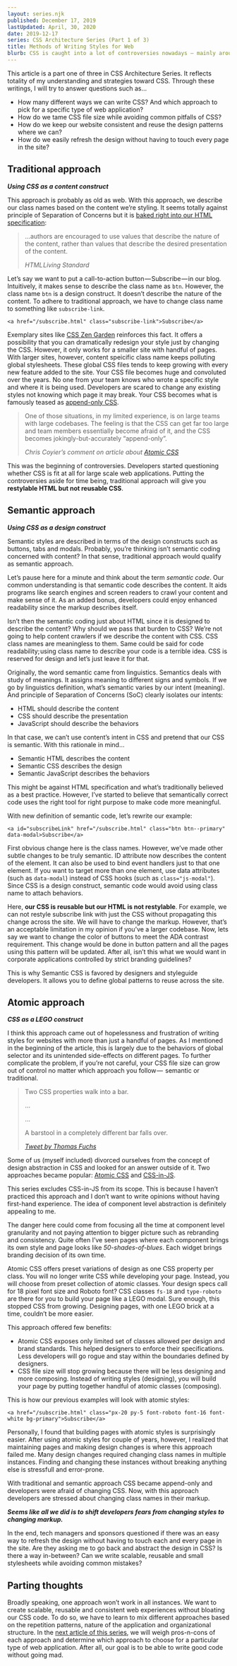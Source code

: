 ```yaml
---
layout: series.njk
published: December 17, 2019
lastUpdated: April, 30, 2020
date: 2019-12-17
series: CSS Architecture Series (Part 1 of 3)
title: Methods of Writing Styles for Web
blurb: CSS is caught into a lot of controversies nowadays — mainly around <a href="//moox.io/blog/farewell-css/">global selectors</a> and <a href="//medium.com/r/?url=https%3A%2F%2Fwww.simontaggart.com%2F2019-01-11-im-super-good-at-css-and-i-dont-recommend-the-cascade-dont-%40-me%2F">their capability to make site-wide changes</a> — intended or otherwise. This is because CSS was originally meant for documents and not for large scale web applications. We tried to scale CSS to fit into large applications but ended up with bulky CSS file with thousands of lines of code. To overcome these challenges, we looked for a solution outside of CSS. The approaches such as <a href="https://css-tricks.com/lets-define-exactly-atomic-css/">Atomic CSS</a> and <a href="https://medium.com/dailyjs/what-is-actually-css-in-js-f2f529a2757">CSS-in-JS</a> became popular. To understand how we used to write CSS and where we’re headed, we need to first talk about all of the possible ways to write styles for web.
---
```


<section class="by-the-way">

   This article is a part one of three in CSS Architecture Series. It reflects totality of my understanding and strategies toward CSS. Through these writings, I will try to answer questions such as…

   - How many different ways we can write CSS? And which approach to pick for a specific type of web application?
   - How do we tame CSS file size while avoiding common pitfalls of CSS?
   - How do we keep our website consistent and reuse the design patterns where we can?
   - How do we easily refresh the design without having to touch every page in the site?

</section>

## Traditional approach
**_Using CSS as a content construct_**

This approach is probably as old as web. With this approach, we describe our class names based on the content we’re styling. It seems totally against principle of Separation of Concerns but it is [baked right into our HTML specification](https://medium.com/r/?url=https%3A%2F%2Fhtml.spec.whatwg.org%2Fmultipage%2Fdom.html%23classes):

> …authors are encouraged to use values that describe the nature of the content, rather than values that describe the desired presentation of the content.
>
> <cite>HTML Living Standard</cite>

Let’s say we want to put a call-to-action button — Subscribe — in our blog. Intuitively, it makes sense to describe the class name as `btn`. However, the class name `btn` is a design construct. It doesn’t describe the nature of the content. To adhere to traditional approach, we have to change class name to something like `subscribe-link`.

```
<a href="/subscribe.html" class="subscribe-link">Subscribe</a>
```

Exemplary sites like [CSS Zen Garden](//www.csszengarden.com) reinforces this fact. It offers a possibility that you can dramatically redesign your style just by changing the CSS. However, it only works for a smaller site with handful of pages. With larger sites, however, content speicific class name keeps polluting global stylesheets. These global CSS files tends to keep growing with every new feature added to the site. Your CSS file becomes huge and convoluted over the years. No one from your team knows who wrote a specific style and where it is being used. Developers are scared to change any existing styles not knowing which page it may break. Your CSS becomes what is famously teased as [append-only CSS](//medium.com/r/?url=https%3A%2F%2Fcss-tricks.com%2Foh-no-stylesheet-grows-grows-grows-append-stylesheet-problem%2F).

> One of those situations, in my limited experience, is on large teams with large codebases. The feeling is that the CSS can get far too large and team members essentially become afraid of it, and the CSS becomes jokingly-but-accurately “append-only”.
>
> <cite>Chris Coyier’s comment on article about <a href="https://medium.com/r/?url=https%3A%2F%2Fcss-tricks.com%2Flets-define-exactly-atomic-css%2F">Atomic CSS</a></cite>

This was the beginning of controversies. Developers started questioning whether CSS is fit at all for large scale web applications. Putting the controversies aside for time being, traditional approach will give you <strong>restylable HTML but not reusable CSS</strong>.

## Semantic approach

**_Using CSS as a design construct_**

Semantic styles are described in terms of the design constructs such as buttons, tabs and modals. Probably, you’re thinking isn’t semantic coding concerned with content? In that sense, traditional approach would qualify as semantic approach.

Let’s pause here for a minute and think about the term _semantic code_. Our common understanding is that semantic code describes the content. It aids programs like search engines and screen readers to crawl your content and make sense of it. As an added bonus, developers could enjoy enhanced readability since the markup describes itself.

Isn’t then the semantic coding just about HTML since it is designed to describe the content? Why should we pass that burden to CSS? We’re not going to help content crawlers if we describe the content with CSS. CSS class names are meaningless to them. Same could be said for code readability; using class name to describe your code is a terrible idea. CSS is reserved for design and let’s just leave it for that.

Originally, the word semantic came from linguistics. Semantics deals with study of meanings. It assigns meaning to different signs and symbols. If we go by linguistics definition, what’s semantic varies by our intent (meaning). And principle of Separation of Concerns (SoC) clearly isolates our intents:

- HTML should describe the content
- CSS should describe the presentation
- JavaScript should describe the behaviors

In that case, we can’t use content’s intent in CSS and pretend that our CSS is semantic. With this rationale in mind…

- Semantic HTML describes the content
- Semantic CSS describes the design
- Semantic JavaScript describes the behaviors

This might be against HTML specification and what’s traditionally believed as a best practice. However, I’ve started to believe that semantically correct code uses the right tool for right purpose to make code more meaningful.

With new definition of semantic code, let’s rewrite our example:

```
<a id="subscribeLink" href="/subscribe.html" class="btn btn--primary" data-modal>Subscribe</a>
```

First obvious change here is the class names. However, we’ve made other subtle changes to be truly semantic. ID attribute now describes the content of the element. It can also be used to bind event handlers just to that one element. If you want to target more than one element, use data attributes (such as `data-modal`) instead of CSS hooks (such as `class="js-modal"`). Since CSS is a design construct, semantic code would avoid using class name to attach behaviors.

Here, <strong>our CSS is reusable but our HTML is not restylable</strong>. For example, we can not restyle subscribe link with just the CSS without propagating this change across the site. We will have to change the markup. However, that’s an acceptable limitation in my opinion if you’ve a larger codebase. Now, lets say we want to change the color of buttons to meet the ADA contrast requirement. This change would be done in button pattern and all the pages using this pattern will be updated. After all, isn’t this what we would want in corporate applications controlled by strict branding guidelines?

This is why Semantic CSS is favored by designers and styleguide developers. It allows you to define global patterns to reuse across the site.

## Atomic approach

**_CSS as a LEGO construct_**

I think this approach came out of hopelessness and frustration of writing styles for websites with more than just a handful of pages. As I mentioned in the beginning of the article, this is largely due to the behaviors of global selector and its unintended side-effects on different pages. To further complicate the problem, if you’re not careful, your CSS file size can grow out of control no matter which approach you follow —  semantic or traditional.

> Two CSS properties walk into a bar.
>
> …
>
> …
>
> A barstool in a completely different bar falls over.
>
> <cite><a href="https://twitter.com/thomasfuchs/status/493790680397803521?lang=en">Tweet by Thomas Fuchs</a></cite>

Some of us (myself included) divorced ourselves from the concept of design abstraction in CSS and looked for an answer outside of it. Two approaches became popular: [Atomic CSS](//css-tricks.com/lets-define-exactly-atomic-css) and [CSS-in-JS](//medium.com/dailyjs/what-is-actually-css-in-js-f2f529a2757).

<section class="by-the-way">

This series excludes CSS-in-JS from its scope. This is because I haven’t practiced this approach and I don’t want to write opinions without having first-hand experience. The idea of component level abstraction is definitely appealing to me. 


The danger here could come from focusing all the time at component level granularity and not paying attention to bigger picture such as rebranding and consistency. Quite often I’ve seen pages where each component brings its own style and page looks like _50-shades-of-blues_. Each widget brings branding decision of its own time.

</section>

Atomic CSS offers preset variations of design as one CSS property per class. You will no longer write CSS while developing your page. Instead, you will choose from preset collection of atomic classes. Your design specs call for 18 pixel font size and Roboto font? CSS classes `fs-18` and `type-roboto` are there for you to build your page like a LEGO modal. Sure enough, this stopped CSS from growing. Designing pages, with one LEGO brick at a time, couldn’t be more easier.

This approach offered few benefits:

- Atomic CSS exposes only limited set of classes allowed per design and brand standards. This helped designers to enforce their specifications. Less developers will go rogue and stay within the boundaries defined by designers.
- CSS file size will stop growing because there will be less designing and more composing. Instead of writing styles (designing), you will build your page by putting together handful of atomic classes (composing).

This is how our previous examples will look with atomic styles:

```
<a href="/subscribe.html" class="px-20 py-5 font-roboto font-16 font-white bg-primary">Subscribe</a>
```

Personally, I found that building pages with atomic styles is surprisingly easier. After using atomic styles for couple of years, however, I realized that maintaining pages and making design changes is where this approach failed me. Many design changes required changing class names in multiple instances. Finding and changing these instances without breaking anything else is stressfull and error-prone.

With traditional and semantic approach CSS became append-only and developers were afraid of changing CSS. Now, with this approach developers are stressed about changing class names in their markup.

**_Seems like all we did is to shift developers fears from changing styles to changing markup._**

In the end, tech managers and sponsors  questioned if there was an easy way to refresh the design without having to touch each and every page in the site. Are they asking me to go back and abstract the design in CSS? Is there a way in-between? Can we write scalable, reusable and small stylesheets while avoiding common mistakes?

## Parting thoughts

Broadly speaking, one approach won’t work in all instances. We want to create scalable, reusable and consistent web experiences without bloating our CSS code. To do so, we have to learn to mix different approaches based on the repetition patterns, nature of the application and organizational structure. In the [next article of this series](/posts/css-architecture/choosing-the-right-css-strategy), we will weigh pros-n-cons of each approach and determine which approach to choose for a particular type of web application. After all, our goal is to be able to write good code without going mad.
